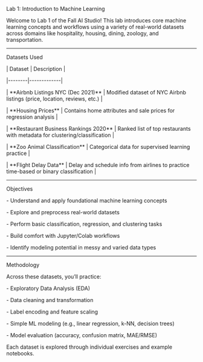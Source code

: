 Lab 1: Introduction to Machine Learning



Welcome to Lab 1 of the Fall AI Studio! This lab introduces core machine learning concepts and workflows using a variety of real-world datasets across domains like hospitality, housing, dining, zoology, and transportation.



---



Datasets Used



| Dataset | Description |

|--------|-------------|

| \*\*Airbnb Listings NYC (Dec 2021)\*\* | Modified dataset of NYC Airbnb listings (price, location, reviews, etc.) |

| \*\*Housing Prices\*\* | Contains home attributes and sale prices for regression analysis |

| \*\*Restaurant Business Rankings 2020\*\* | Ranked list of top restaurants with metadata for clustering/classification |

| \*\*Zoo Animal Classification\*\* | Categorical data for supervised learning practice |

| \*\*Flight Delay Data\*\* | Delay and schedule info from airlines to practice time-based or binary classification |



---



Objectives



\- Understand and apply foundational machine learning concepts

\- Explore and preprocess real-world datasets

\- Perform basic classification, regression, and clustering tasks

\- Build comfort with Jupyter/Colab workflows

\- Identify modeling potential in messy and varied data types



---



Methodology



Across these datasets, you’ll practice:



\- Exploratory Data Analysis (EDA)

\- Data cleaning and transformation

\- Label encoding and feature scaling

\- Simple ML modeling (e.g., linear regression, k-NN, decision trees)

\- Model evaluation (accuracy, confusion matrix, MAE/RMSE)



Each dataset is explored through individual exercises and example notebooks.







